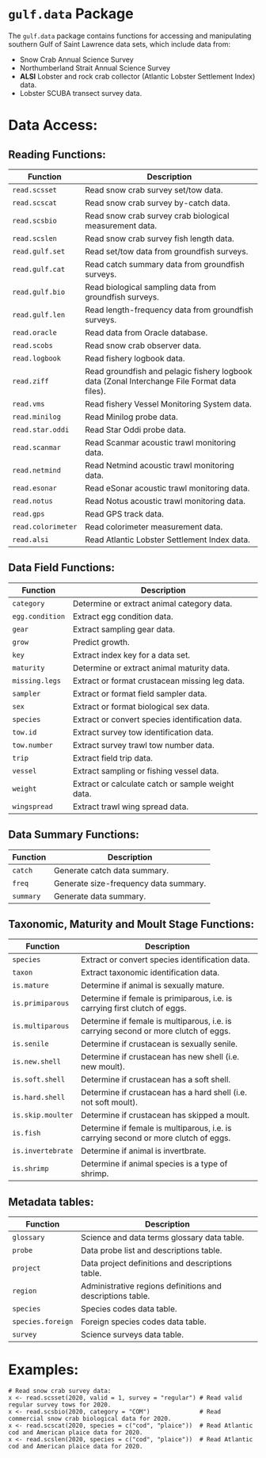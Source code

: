 # `gulf.data` Package

The `gulf.data` package contains functions for accessing and manipulating southern Gulf of Saint Lawrence data sets, which include data from:
  - Snow Crab Annual Science Survey
  - Northumberland Strait Annual Science Survey
  - **ALSI** Lobster and rock crab collector (Atlantic Lobster Settlement Index) data.
  - Lobster SCUBA transect survey data.

# Data Access:

## Reading Functions:

Function           | Description
------------------ | --------------------------------------------------
`read.scsset`      | Read snow crab survey set/tow data.
`read.scscat`      | Read snow crab survey by-catch data.
`read.scsbio`      | Read snow crab survey crab biological measurement data.
`read.scslen`      | Read snow crab survey fish length data.
`read.gulf.set`    | Read set/tow data from groundfish surveys.
`read.gulf.cat`    | Read catch summary data from groundfish surveys.
`read.gulf.bio`    | Read biological sampling data from groundfish surveys.
`read.gulf.len`    | Read length-frequency data from groundfish surveys.
`read.oracle`      | Read data from Oracle database.
`read.scobs`       | Read snow crab observer data.
`read.logbook`     | Read fishery logbook data.
`read.ziff`        | Read groundfish and pelagic fishery logbook data (Zonal Interchange File Format data files).
`read.vms`         | Read fishery Vessel Monitoring System data.
`read.minilog`     | Read Minilog probe data.
`read.star.oddi`   | Read Star Oddi probe data.
`read.scanmar`     | Read Scanmar acoustic trawl monitoring data.
`read.netmind`     | Read Netmind acoustic trawl monitoring data.
`read.esonar`      | Read eSonar acoustic trawl monitoring data.
`read.notus`       | Read Notus acoustic trawl monitoring data.
`read.gps`         | Read GPS track data.
`read.colorimeter` | Read colorimeter measurement data.
`read.alsi`        | Read Atlantic Lobster Settlement Index data.

## Data Field Functions:

Function           | Description
------------------ | --------------------------------------------------
`category`         | Determine or extract animal category data.
`egg.condition`    | Extract egg condition data.
`gear`             | Extract sampling gear data. 
`grow`             | Predict growth.
`key`              | Extract index key for a data set.
`maturity`         | Determine or extract animal maturity data.
`missing.legs`     | Extract or format crustacean missing leg data.
`sampler`          | Extract or format field sampler data. 
`sex`              | Extract or format biological sex data. 
`species`          | Extract or convert species identification data. 
`tow.id`           | Extract survey tow identification data.
`tow.number`       | Extract survey trawl tow number data.
`trip`             | Extract field trip data. 
`vessel`           | Extract sampling or fishing vessel data.
`weight`           | Extract or calculate catch or sample weight data. 
`wingspread`       | Extract trawl wing spread data.

## Data Summary Functions:

Function           | Description
------------------ | --------------------------------------------------
`catch`            | Generate catch data summary. 
`freq`             | Generate size-frequency data summary.
`summary`          | Generate data summary.

## Taxonomic, Maturity and Moult Stage Functions:

Function           | Description
------------------ | ------------------------------------------------------------------------------------
`species`          | Extract or convert species identification data. 
`taxon`            | Extract taxonomic identification data. 
`is.mature`        | Determine if animal is sexually mature.
`is.primiparous`   | Determine if female is primiparous, i.e. is carrying first clutch of eggs.
`is.multiparous`   | Determine if female is multiparous, i.e. is carrying second or more clutch of eggs.
`is.senile`        | Determine if crustacean is sexually senile.
`is.new.shell`     | Determine if crustacean has new shell (i.e. new moult). 
`is.soft.shell`    | Determine if crustacean has a soft shell. 
`is.hard.shell`    | Determine if crustacean has a hard shell (i.e. not soft moult). 
`is.skip.moulter`  | Determine if crustacean has skipped a moult. 
`is.fish`          | Determine if female is multiparous, i.e. is carrying second or more clutch of eggs.
`is.invertebrate`  | Determine if animal is invertbrate.       
`is.shrimp`        | Determine if animal species is a type of shrimp. 

## Metadata tables:

Function           | Description
------------------ | --------------------------------------------------
`glossary`         | Science and data terms glossary data table.
`probe`            | Data probe list and descriptions table.
`project`          | Data project definitions and descriptions table.
`region`           | Administrative regions definitions and descriptions table.
`species`          | Species codes data table.
`species.foreign`  | Foreign species codes data table.
`survey`           | Science surveys data table.

# Examples:

```
# Read snow crab survey data:
x <- read.scsset(2020, valid = 1, survey = "regular") # Read valid regular survey tows for 2020.
x <- read.scsbio(2020, category = "COM")              # Read commercial snow crab biological data for 2020.
x <- read.scscat(2020, species = c("cod", "plaice"))  # Read Atlantic cod and American plaice data for 2020.
x <- read.scslen(2020, species = c("cod", "plaice"))  # Read Atlantic cod and American plaice data for 2020.
```
  

